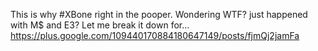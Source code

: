 This is why #XBone right in the pooper.  Wondering WTF? just happened with M$ and E3? Let me break it down for… https://plus.google.com/109440170884180647149/posts/fjmQj2jamFa
